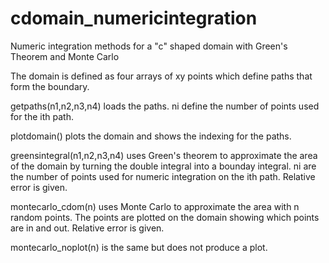 # cdomain_numericintegration
Numeric integration methods for a "c" shaped domain with Green's Theorem and Monte Carlo

The domain is defined as four arrays of xy points which define paths that form the boundary.

getpaths(n1,n2,n3,n4) loads the paths. ni define the  number of points used for the ith path.

plotdomain()  plots the domain and shows the indexing for the paths.

greensintegral(n1,n2,n3,n4) uses Green's theorem to approximate the area of the domain by turning the double integral into a bounday integral. ni are the number of points used for numeric integration on the ith path. Relative error is given.

montecarlo_cdom(n) uses Monte Carlo to approximate the area with n random points. The points are plotted on the domain showing which points are in and out. Relative error is given.

montecarlo_noplot(n) is the same but does not produce a plot.

